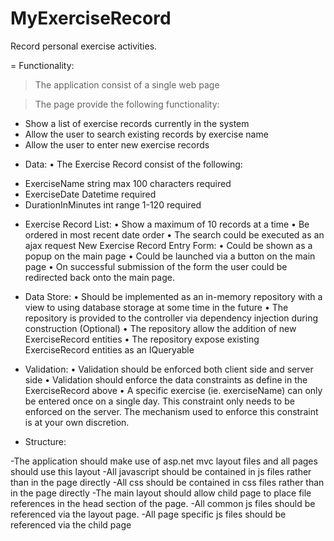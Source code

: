# MyExerciseRecord
Record personal exercise activities.

= Functionality:

> The application consist of a single web page

> The page provide the following functionality:
- Show a list of exercise records currently in the system
- Allow the user to search existing records by exercise name
- Allow the user to enter new exercise records

* Data:
• The Exercise Record consist of the following:
- ExerciseName string max 100 characters required
- ExerciseDate Datetime required
- DurationInMinutes int range 1-120 required

* Exercise Record List:
• Show a maximum of 10 records at a time
• Be ordered in most recent date order
• The search could be executed as an ajax request
New Exercise Record Entry Form:
• Could be shown as a popup on the main page
• Could be launched via a button on the main page
• On successful submission of the form the user could be redirected back onto the main page.

* Data Store:
• Should be implemented as an in-memory repository with a view to using database
storage at some time in the future
• The repository is provided to the controller via dependency injection during
construction (Optional)
• The repository allow the addition of new ExerciseRecord entities
• The repository expose existing ExerciseRecord entities as an IQueryable

* Validation:
• Validation should be enforced both client side and server side
• Validation should enforce the data constraints as define in the ExerciseRecord above
• A specific exercise (ie. exerciseName) can only be entered once on a single day. This
constraint only needs to be enforced on the server. The mechanism used to enforce
this constraint is at your own discretion.

* Structure:

-The application should make use of asp.net mvc layout files and all pages should use
this layout
-All javascript should be contained in js files rather than in the page directly
-All css should be contained in css files rather than in the page directly
-The main layout should allow child page to place file references in the head section
of the page.
-All common js files should be referenced via the layout page.
-All page specific js files should be referenced via the child page
